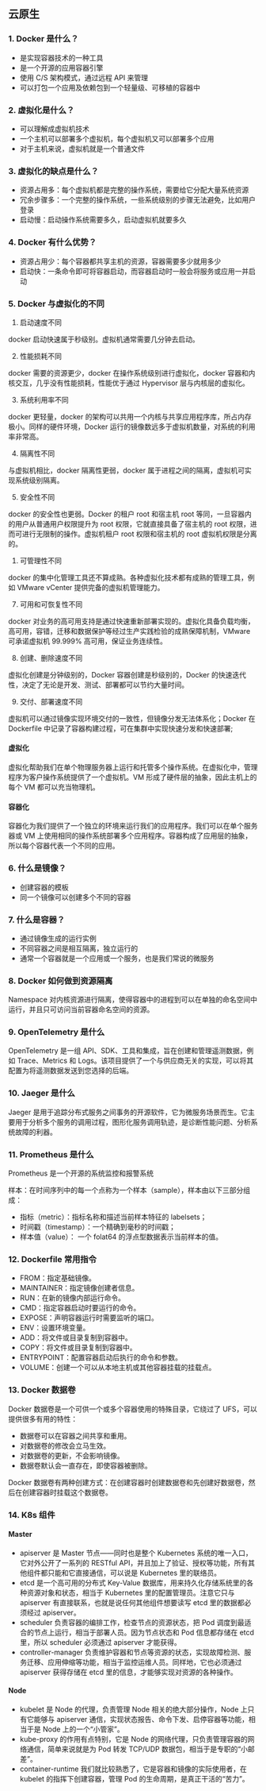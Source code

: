 ## 云原生

### 1. Docker 是什么？

- 是实现容器技术的一种工具
- 是一个开源的应用容器引擎
- 使用 C/S 架构模式，通过远程 API 来管理
- 可以打包一个应用及依赖包到一个轻量级、可移植的容器中

### 2. 虚拟化是什么？

- 可以理解成虚拟机技术
- 一个主机可以部署多个虚拟机，每个虚拟机又可以部署多个应用
- 对于主机来说，虚拟机就是一个普通文件

### 3. 虚拟化的缺点是什么？

- 资源占用多：每个虚拟机都是完整的操作系统，需要给它分配大量系统资源
- 冗余步骤多：一个完整的操作系统，一些系统级别的步骤无法避免，比如用户登录
- 启动慢：启动操作系统需要多久，启动虚拟机就要多久

### 4. Docker 有什么优势？

- 资源占用少：每个容器都共享主机的资源，容器需要多少就用多少
- 启动快：一条命令即可将容器启动，而容器启动时一般会将服务或应用一并启动

### 5. Docker 与虚拟化的不同

1. 启动速度不同

docker 启动快速属于秒级别。虚拟机通常需要几分钟去启动。

2. 性能损耗不同

docker 需要的资源更少，docker 在操作系统级别进行虚拟化，docker 容器和内核交互，几乎没有性能损耗，性能优于通过 Hypervisor 层与内核层的虚拟化。

3. 系统利用率不同

docker 更轻量，docker 的架构可以共用一个内核与共享应用程序库，所占内存极小。同样的硬件环境，Docker 运行的镜像数远多于虚拟机数量，对系统的利用率非常高。

4. 隔离性不同

与虚拟机相比，docker 隔离性更弱，docker 属于进程之间的隔离，虚拟机可实现系统级别隔离。

5. 安全性不同

docker 的安全性也更弱。Docker 的租户 root 和宿主机 root 等同，一旦容器内的用户从普通用户权限提升为 root 权限，它就直接具备了宿主机的 root 权限，进而可进行无限制的操作。虚拟机租户 root 权限和宿主机的 root 虚拟机权限是分离的。

1. 可管理性不同

docker 的集中化管理工具还不算成熟。各种虚拟化技术都有成熟的管理工具，例如 VMware vCenter 提供完备的虚拟机管理能力。

7. 可用和可恢复性不同

docker 对业务的高可用支持是通过快速重新部署实现的。虚拟化具备负载均衡，高可用，容错，迁移和数据保护等经过生产实践检验的成熟保障机制，VMware 可承诺虚拟机 99.999% 高可用，保证业务连续性。

8. 创建、删除速度不同

虚拟化创建是分钟级别的，Docker 容器创建是秒级别的，Docker 的快速迭代性，决定了无论是开发、测试、部署都可以节约大量时间。

9. 交付、部署速度不同

虚拟机可以通过镜像实现环境交付的一致性，但镜像分发无法体系化；Docker 在 Dockerfile 中记录了容器构建过程，可在集群中实现快速分发和快速部署;

#### 虚拟化

虚拟化帮助我们在单个物理服务器上运行和托管多个操作系统。在虚拟化中，管理程序为客户操作系统提供了一个虚拟机。VM 形成了硬件层的抽象，因此主机上的每个 VM 都可以充当物理机。

#### 容器化

容器化为我们提供了一个独立的环境来运行我们的应用程序。我们可以在单个服务器或 VM 上使用相同的操作系统部署多个应用程序。容器构成了应用层的抽象，所以每个容器代表一个不同的应用。

### 6. 什么是镜像？

- 创建容器的模板
- 同一个镜像可以创建多个不同的容器

### 7. 什么是容器？

- 通过镜像生成的运行实例
- 不同容器之间是相互隔离，独立运行的
- 通常一个容器就是一个应用或一个服务，也是我们常说的微服务

### 8. Docker 如何做到资源隔离

Namespace 对内核资源进行隔离，使得容器中的进程到可以在单独的命名空间中运行，并且只可访问当前容器命名空间的资源。

### 9. OpenTelemetry 是什么

OpenTelemetry 是一组 API、SDK、工具和集成，旨在创建和管理遥测数据，例如 Trace、Metrics 和 Logs。该项目提供了一个与供应商无关的实现，可以将其配置为将遥测数据发送到您选择的后端。

### 10. Jaeger 是什么

Jaeger 是用于追踪分布式服务之间事务的开源软件，它为微服务场景而生。它主要用于分析多个服务的调用过程，图形化服务调用轨迹，是诊断性能问题、分析系统故障的利器。

### 11. Prometheus 是什么

Prometheus 是一个开源的系统监控和报警系统

样本：在时间序列中的每一个点称为一个样本（sample），样本由以下三部分组成：

- 指标（metric）：指标名称和描述当前样本特征的 labelsets；
- 时间戳（timestamp）：一个精确到毫秒的时间戳；
- 样本值（value）： 一个 folat64 的浮点型数据表示当前样本的值。

### 12. Dockerfile 常用指令

- FROM：指定基础镜像。
- MAINTAINER：指定镜像创建者信息。
- RUN：在新的镜像内部运行命令。
- CMD：指定容器启动时要运行的命令。
- EXPOSE：声明容器运行时需要监听的端口。
- ENV：设置环境变量。
- ADD：将文件或目录复制到容器中。
- COPY：将文件或目录复制到容器中。
- ENTRYPOINT：配置容器启动后执行的命令和参数。
- VOLUME：创建一个可以从本地主机或其他容器挂载的挂载点。

### 13. Docker 数据卷

Docker 数据卷是一个可供一个或多个容器使用的特殊目录，它绕过了 UFS，可以提供很多有用的特性：

- 数据卷可以在容器之间共享和重用。
- 对数据卷的修改会立马生效。
- 对数据卷的更新，不会影响镜像。
- 数据卷默认会一直存在，即使容器被删除。

Docker 数据卷有两种创建方式：在创建容器时创建数据卷和先创建好数据卷，然后在创建容器时挂载这个数据卷。

### 14. K8s 组件

#### Master

- apiserver 是 Master 节点——同时也是整个 Kubernetes 系统的唯一入口，它对外公开了一系列的 RESTful API，并且加上了验证、授权等功能，所有其他组件都只能和它直接通信，可以说是 Kubernetes 里的联络员。
- etcd 是一个高可用的分布式 Key-Value 数据库，用来持久化存储系统里的各种资源对象和状态，相当于 Kubernetes 里的配置管理员。注意它只与 apiserver 有直接联系，也就是说任何其他组件想要读写 etcd 里的数据都必须经过 apiserver。
- scheduler 负责容器的编排工作，检查节点的资源状态，把 Pod 调度到最适合的节点上运行，相当于部署人员。因为节点状态和 Pod 信息都存储在 etcd 里，所以 scheduler 必须通过 apiserver 才能获得。
- controller-manager 负责维护容器和节点等资源的状态，实现故障检测、服务迁移、应用伸缩等功能，相当于监控运维人员。同样地，它也必须通过 apiserver 获得存储在 etcd 里的信息，才能够实现对资源的各种操作。

#### Node

- kubelet 是 Node 的代理，负责管理 Node 相关的绝大部分操作，Node 上只有它能够与 apiserver 通信，实现状态报告、命令下发、启停容器等功能，相当于是 Node 上的一个“小管家”。
- kube-proxy 的作用有点特别，它是 Node 的网络代理，只负责管理容器的网络通信，简单来说就是为 Pod 转发 TCP/UDP 数据包，相当于是专职的“小邮差”。
- container-runtime 我们就比较熟悉了，它是容器和镜像的实际使用者，在 kubelet 的指挥下创建容器，管理 Pod 的生命周期，是真正干活的“苦力”。
